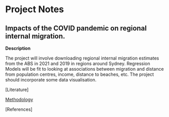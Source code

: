# Project Notes

## Impacts of the COVID pandemic on regional internal migration.

**Description**

The project will involve downloading regional internal migration estimates from the ABS in 2021 and 2019
in regions around Sydney. Regression Models will be fit to looking at associations between migration and
distance from population centres, income, distance to beaches, etc. The project should incorporate some data
visualisation.


[Literature]


[Methodology](https://github.com/Artixis/Maths_Project/blob/main/Methodology.md)


[References]
